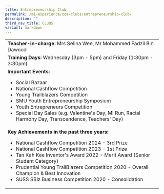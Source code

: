 ```yaml
---
title: Entrepreneurship Club
permalink: /mi-experience/cca/clubs/entrepreneurship-club/
description: ""
third_nav_title: CLUBS
variant: markdown
---
```

<table border="0" cellspacing="0" cellpadding="0">
<tbody>
<tr>
<td width="616"><strong>Teacher-in-charge:&nbsp;</strong>Mrs Selina Wee, Mr Mohammed Fadzil Bin Dawood</td>
</tr>
<tr>
<td width="616"><strong>Training Days:&nbsp;</strong>Wednesday (3pm -  5pm) and Friday (1:30pm - 3:30pm)</td>
</tr>
<tr>
<td width="616"><strong>Important Events:</strong><br>
<ul>
<li>Social Bazaar</li>
<li>National Cashflow Competition</li>
<li>Young Trailblazers Competition</li>
<li>SMU Youth Entrepreneurship Symposium</li>
<li>Youth Entrepreneurs Competition</li>
<li>Special Day Sales (e.g. Valentine's Day, MI Run, Racial Harmony Day, Transcendence, Teachers' Day)</li>
</ul>
</td>
</tr>
<tr>
<td width="616"><strong>Key Achievements in the past three years:</strong><br>
<ul>
	<li>National Cashflow Competition 2024 - 3rd Prize</li>
	<li>National Cashflow Competition 2023 - 1st Prize</li>
	<li>Tan Kah Kee Inventor's Award 2022 - Merit Award (Senior Student Category)</li>
	<li>Prudential Young TrailBlazers Competition 2020 - Overall Champion &amp; Best Innovation</li>
	<li>SUSS SBiz Business Competition 2020 - Consolidation</li>
</ul>
</td>
</tr>
</tbody>
</table>